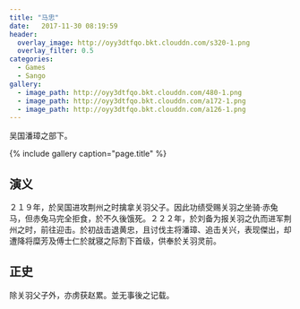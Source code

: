 ```yaml
---
title: "马忠"
date:   2017-11-30 08:19:59
header:
  overlay_image: http://oyy3dtfqo.bkt.clouddn.com/s320-1.png
  overlay_filter: 0.5
categories:
  - Games
  - Sango
gallery:
  - image_path: http://oyy3dtfqo.bkt.clouddn.com/480-1.png
  - image_path: http://oyy3dtfqo.bkt.clouddn.com/a172-1.png
  - image_path: http://oyy3dtfqo.bkt.clouddn.com/a126-1.png
---
```


吴国潘璋之部下。

{% include gallery caption="page.title" %}

## 演义

２１９年，於吴国进攻荆州之时擒拿关羽父子。因此功绩受赐关羽之坐骑·赤兔马，但赤兔马完全拒食，於不久後饿死。２２２年，於刘备为报关羽之仇而进军荆州之时，前往迎击。於初战击退黄忠，且讨伐主将潘璋、追击关兴，表现傑出，却遭降将糜芳及傅士仁於就寝之际割下首级，供奉於关羽灵前。

## 正史

除关羽父子外，亦虏获赵累。並无事後之记载。